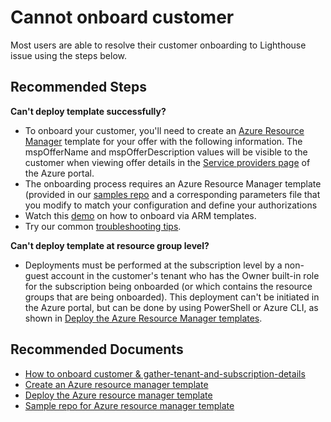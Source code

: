 <properties
  pagetitle="Cannot onboard customer&#xD;"
  description="Cannot onboard customer"
  service=""
  resource=""
  ms.author="prukulka,sezhen"
  selfhelptype="Generic"
  supporttopicids="32642166"
  resourcetags=""
  productpesids="16761"
  cloudenvironments="fairfax,mooncake,public,usnat,ussec,blackforest"
  disableclouds=""
  articleid="commonsolutions-managedservices-cannotonboardcustomer-cantfindids"
  ownershipid="Compute_AzureLighthouse" />
# Cannot onboard customer

Most users are able to resolve their customer onboarding to Lighthouse issue using the steps below.

## **Recommended Steps**

**Can't deploy template successfully?**

- To onboard your customer, you'll need to create an [Azure Resource Manager](https://docs.microsoft.com/azure/azure-resource-manager/index) template for your offer with the following information. The mspOfferName and mspOfferDescription values will be visible to the customer when viewing offer details in the [Service providers page](https://docs.microsoft.com/azure/lighthouse/how-to/view-manage-service-providers) of the Azure portal.
- The onboarding process requires an Azure Resource Manager template (provided in our [samples repo](https://github.com/Azure/Azure-Lighthouse-samples/) and a corresponding parameters file that you modify to match your configuration and define your authorizations
- Watch this [demo](https://www.microsoft.com/azure/partners/videos/how-to-onboard-to-a-service-provider-using-arm-templates-in-azure-lighthouse) on how to onboard via ARM templates. 
- Try our common [troubleshooting tips](https://docs.microsoft.com/azure/lighthouse/how-to/onboard-customer#troubleshooting).

**Can't deploy template at resource group level?**

- Deployments must be performed at the subscription level by a non-guest account in the customer's tenant who has the Owner built-in role for the subscription being onboarded (or which contains the resource groups that are being onboarded). This deployment can't be initiated in the Azure portal, but can be done by using PowerShell or Azure CLI, as shown in [Deploy the Azure Resource Manager templates](https://docs.microsoft.com/azure/lighthouse/how-to/onboard-customer#deploy-the-azure-resource-manager-templates).
	
## **Recommended Documents**

* [How to onboard customer & gather-tenant-and-subscription-details](https://docs.microsoft.com/azure/lighthouse/how-to/onboard-customer#gather-tenant-and-subscription-details)
* [Create an Azure resource manager template](https://docs.microsoft.com/azure/lighthouse/how-to/onboard-customer#create-an-azure-resource-manager-template)
* [Deploy the Azure resource manager template](https://docs.microsoft.com/azure/lighthouse/how-to/onboard-customer#deploy-the-azure-resource-manager-templates)
* [Sample repo for Azure resource manager template](https://github.com/Azure/Azure-Lighthouse-samples/)